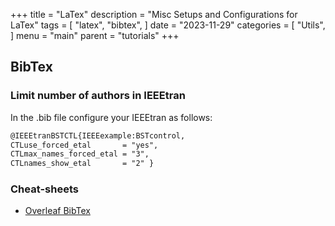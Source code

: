 +++
title = "LaTex"
description = "Misc Setups and Configurations for LaTex"
tags = [
    "latex",
    "bibtex",
]
date = "2023-11-29"
categories = [
    "Utils",
]
menu = "main"
parent = "tutorials"
+++

## BibTex 
### Limit number of authors in IEEEtran
In the .bib file configure your IEEEtran as follows:

```latex
@IEEEtranBSTCTL{IEEEexample:BSTcontrol,
CTLuse_forced_etal       = "yes",
CTLmax_names_forced_etal = "3",
CTLnames_show_etal       = "2" }
```

### Cheat-sheets
- [Overleaf BibTex](https://www.overleaf.com/learn/latex/Bibliography_management_with_bibtex)